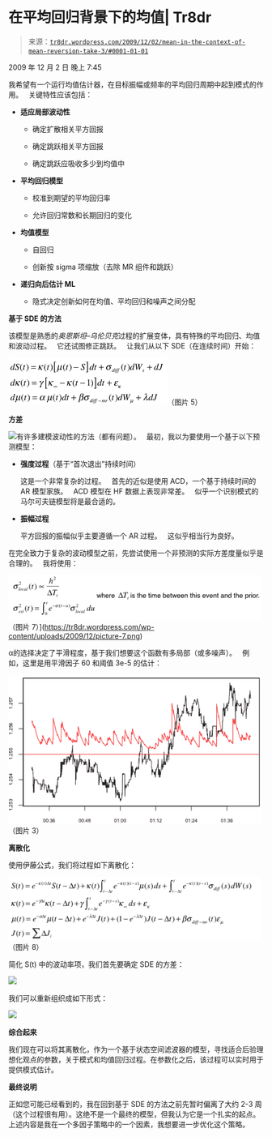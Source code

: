 <!--yml

类别：未分类

日期：2024-05-18 15:36:27

-->

# 在平均回归背景下的均值| Tr8dr

> 来源：[`tr8dr.wordpress.com/2009/12/02/mean-in-the-context-of-mean-reversion-take-3/#0001-01-01`](https://tr8dr.wordpress.com/2009/12/02/mean-in-the-context-of-mean-reversion-take-3/#0001-01-01)

2009 年 12 月 2 日 晚上 7:45

我希望有一个运行均值估计器，在目标振幅或频率的平均回归周期中起到模式的作用。   关键特性应该包括：

+   **适应局部波动性**

    +   确定扩散相关平方回报

    +   确定跳跃相关平方回报

    +   确定跳跃应吸收多少到均值中

+   **平均回归模型**

    +   校准到期望的平均回归率

    +   允许回归常数和长期回归的变化

+   **均值模型**

    +   自回归

    +   创新按 sigma 项缩放（去除 MR 组件和跳跃）

+   **递归向后估计 ML**

    +   隐式决定创新如何在均值、平均回归和噪声之间分配

**基于 SDE 的方法**

该模型是熟悉的*奥恩斯坦*–*乌伦贝克*过程的扩展变体，具有特殊的平均回归、均值和波动过程。   它还试图修正跳跃。   让我们从以下 SDE（在连续时间）开始：

![](img/9907860d771ceb5db1955ddc0504f201.png "Picture 5")（图片 5）

**方差**

![](img/b00f73655502dcb9de9b6ec20bcfb769.png)有许多建模波动性的方法（都有问题）。   最初，我以为要使用一个基于以下预测模型：

+   **强度过程**（基于“首次退出”持续时间）

    这是一个非常复杂的过程。   首先的近似是使用 ACD，一个基于持续时间的 AR 模型家族。   ACD 模型在 HF 数据上表现非常差。   似乎一个识别模式的马尔可夫链模型将是最合适的。

+   **振幅过程**

    平方回报的振幅似乎主要遵循一个 AR 过程。   这似乎相当行为良好。

在完全致力于复杂的波动模型之前，先尝试使用一个非预测的实际方差度量似乎是合理的。   我将使用：

![](img/1d5bd43b41c946b3b1ade923efd84773.png "Picture 7")（图片 7）](https://tr8dr.wordpress.com/wp-content/uploads/2009/12/picture-7.png)

α的选择决定了平滑程度，基于我们想要这个函数有多局部（或多噪声）。   例如，这里是用平滑因子 60 和阈值 3e-5 的估计：

![](img/1c603e5c48c096ccff4f43863946cab8.png "Picture 3")（图片 3）

**离散化**

使用伊藤公式，我们将过程如下离散化：

![](img/a80eba0c5d660e1d156ed14c8529d7fd.png "Picture 8")（图片 8）

简化 S(t) 中的波动率项，我们首先要确定 SDE 的方差：

![](https://tr8dr.wordpress.com/wp-content/uploads/2009/12/picture-2.png)

我们可以重新组织成如下形式：

![](https://tr8dr.wordpress.com/wp-content/uploads/2009/12/picture-31.png)

**综合起来**

我们现在可以将其离散化，作为一个基于状态空间滤波器的模型，寻找适合后验理想化观点的参数，关于模式和均值回归过程。在参数化之后，该过程可以实时用于提供模式估计。

**最终说明**

正如您可能已经看到的，我在回到基于 SDE 的方法之前先暂时偏离了大约 2-3 周（这个过程很有用）。这绝不是一个最终的模型，但我认为它是一个扎实的起点。上述内容是我在一个多因子策略中的一个因素，我想要进一步优化这个策略。
